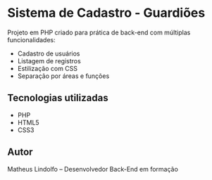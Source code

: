 # Sistema de Cadastro - Guardiões

Projeto em PHP criado para prática de back-end com múltiplas funcionalidades:
- Cadastro de usuários
- Listagem de registros
- Estilização com CSS
- Separação por áreas e funções

## Tecnologias utilizadas
- PHP
- HTML5
- CSS3

## Autor
Matheus Lindolfo – Desenvolvedor Back-End em formação
